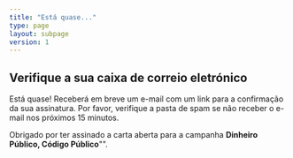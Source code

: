```yaml
---
title: "Está quase..."
type: page
layout: subpage
version: 1
---
```


## Verifique a sua caixa de correio eletrónico

Está quase! Receberá em breve um e-mail com um link para a confirmação da sua assinatura. Por favor, verifique a pasta de spam se não receber o e-mail nos próximos 15 minutos.

Obrigado por ter assinado a carta aberta para a campanha **Dinheiro Público, Código Público**"".
